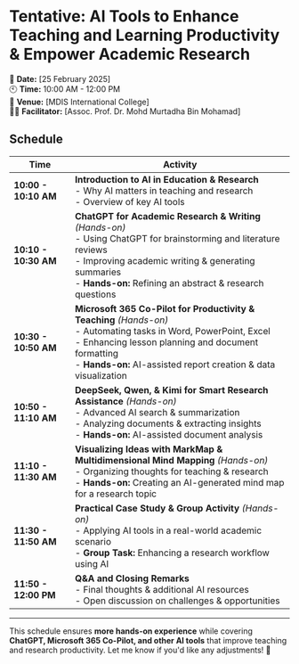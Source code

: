 # **Tentative: AI Tools to Enhance Teaching and Learning Productivity & Empower Academic Research**

📅 **Date:** [25 February 2025]  
🕙 **Time:** 10:00 AM - 12:00 PM  
📍 **Venue:** [MDIS International College]  
👨‍🏫 **Facilitator:** [Assoc. Prof. Dr. Mohd Murtadha Bin Mohamad]  

## **Schedule**

| **Time**  | **Activity** |
|-----------|-------------|
| **10:00 - 10:10 AM** | **Introduction to AI in Education & Research**  <br> - Why AI matters in teaching and research <br> - Overview of key AI tools |
| **10:10 - 10:30 AM** | **ChatGPT for Academic Research & Writing** *(Hands-on)*  <br> - Using ChatGPT for brainstorming and literature reviews <br> - Improving academic writing & generating summaries <br> - **Hands-on:** Refining an abstract & research questions |
| **10:30 - 10:50 AM** | **Microsoft 365 Co-Pilot for Productivity & Teaching** *(Hands-on)*  <br> - Automating tasks in Word, PowerPoint, Excel <br> - Enhancing lesson planning and document formatting <br> - **Hands-on:** AI-assisted report creation & data visualization |
| **10:50 - 11:10 AM** | **DeepSeek, Qwen, & Kimi for Smart Research Assistance** *(Hands-on)*  <br> - Advanced AI search & summarization <br> - Analyzing documents & extracting insights <br> - **Hands-on:** AI-assisted document analysis |
| **11:10 - 11:30 AM** | **Visualizing Ideas with MarkMap & Multidimensional Mind Mapping** *(Hands-on)*  <br> - Organizing thoughts for teaching & research <br> - **Hands-on:** Creating an AI-generated mind map for a research topic |
| **11:30 - 11:50 AM** | **Practical Case Study & Group Activity** *(Hands-on)*  <br> - Applying AI tools in a real-world academic scenario <br> - **Group Task:** Enhancing a research workflow using AI |
| **11:50 - 12:00 PM** | **Q&A and Closing Remarks**  <br> - Final thoughts & additional AI resources <br> - Open discussion on challenges & opportunities |

---

This schedule ensures **more hands-on experience** while covering **ChatGPT, Microsoft 365 Co-Pilot, and other AI tools** that improve teaching and research productivity. Let me know if you'd like any adjustments! 🚀
